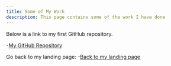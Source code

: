 ```yaml
---
title: Some of My Work
description: This page contains some of the work I have done
---
```


Below is a link to my first GitHub repository.

-[My GitHub Repository](https://github.com/bplymy/MyRepository)

Go back to my landing page:
-[Back to my landing page](bplymy.github.io)
